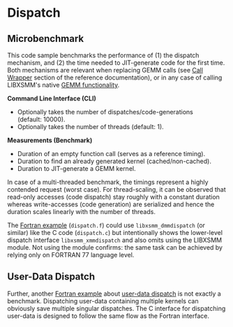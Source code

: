# Dispatch<a name="dispatch-microbenchmark"></a>

## Microbenchmark

This code sample benchmarks the performance of (1)&#160;the dispatch mechanism, and (2)&#160;the time needed to JIT-generate code for the first time. Both mechanisms are relevant when replacing GEMM calls (see [Call Wrapper](https://libxsmm.readthedocs.io/libxsmm_mm/#call-wrapper) section of the reference documentation), or in any case of calling LIBXSMM's native [GEMM functionality](https://libxsmm.readthedocs.io/libxsmm_mm/).

**Command Line Interface (CLI)**

* Optionally takes the number of dispatches/code-generations (default:&#160;10000).
* Optionally takes the number of threads (default:&#160;1).

**Measurements (Benchmark)**

* Duration of an empty function call (serves as a reference timing).
* Duration to find an already generated kernel (cached/non-cached).
* Duration to JIT-generate a GEMM kernel.

In case of a multi-threaded benchmark, the timings represent a highly contended request (worst case). For thread-scaling, it can be observed that read-only accesses (code dispatch) stay roughly with a constant duration whereas write-accesses (code generation) are serialized and hence the duration scales linearly with the number of threads.

The [Fortran example](https://github.com/hfp/libxsmm/blob/master/samples/utilities/dispatch/dispatch.f) (`dispatch.f`) could use `libxsmm_dmmdispatch` (or similar) like the C code (`dispatch.c`) but intentionally shows the lower-level dispatch interface `libxsmm_xmmdispatch` and also omits using the LIBXSMM module. Not using the module confirms: the same task can be achieved by relying only on FORTRAN&#160;77 language level.

## User-Data Dispatch

Further, another [Fortran example](https://github.com/hfp/libxsmm/blob/master/samples/utilities/dispatch/dispatch_udt.f) about [user-data dispatch](https://libxsmm.readthedocs.io/libxsmm_aux/#user-data-dispatch) is not exactly a benchmark. Dispatching user-data containing multiple kernels can obviously save multiple singular dispatches. The C interface for dispatching user-data is designed to follow the same flow as the Fortran interface.

